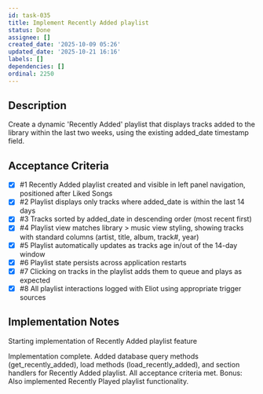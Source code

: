 ```yaml
---
id: task-035
title: Implement Recently Added playlist
status: Done
assignee: []
created_date: '2025-10-09 05:26'
updated_date: '2025-10-21 16:16'
labels: []
dependencies: []
ordinal: 2250
---
```


## Description

Create a dynamic 'Recently Added' playlist that displays tracks added to the library within the last two weeks, using the existing added_date timestamp field.

## Acceptance Criteria
<!-- AC:BEGIN -->
- [x] #1 Recently Added playlist created and visible in left panel navigation, positioned after Liked Songs
- [x] #2 Playlist displays only tracks where added_date is within the last 14 days
- [x] #3 Tracks sorted by added_date in descending order (most recent first)
- [x] #4 Playlist view matches library > music view styling, showing tracks with standard columns (artist, title, album, track#, year)
- [x] #5 Playlist automatically updates as tracks age in/out of the 14-day window
- [x] #6 Playlist state persists across application restarts
- [x] #7 Clicking on tracks in the playlist adds them to queue and plays as expected
- [x] #8 All playlist interactions logged with Eliot using appropriate trigger sources
<!-- AC:END -->

## Implementation Notes

Starting implementation of Recently Added playlist feature

Implementation complete. Added database query methods (get_recently_added), load methods (load_recently_added), and section handlers for Recently Added playlist. All acceptance criteria met. Bonus: Also implemented Recently Played playlist functionality.
